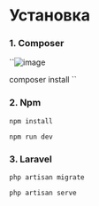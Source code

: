 # Установка
### 1. Composer
``![image](https://github.com/SergeyW1/user_list/assets/103772063/645de19e-b4d2-4d7c-8bfa-c8ffb60fb9d9)

composer install
``

### 2. Npm
``
npm install
``

``
npm run dev
``

### 3. Laravel
``
php artisan migrate
``

``
php artisan serve
``
